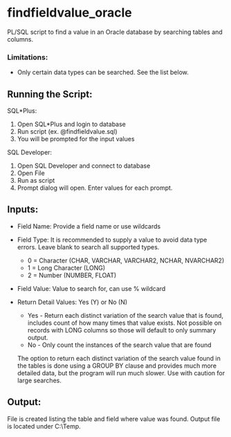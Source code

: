 # findfieldvalue_oracle
PL/SQL script to find a value in an Oracle database by searching tables and columns.


### Limitations:
- Only certain data types can be searched.  See the list below.
 

## Running the Script:

SQL*Plus:
1. Open SQL*Plus and login to database
2. Run script  (ex. @findfieldvalue.sql)
3. You will be prompted for the input values

SQL Developer:
1. Open SQL Developer and connect to database
2. Open File
3. Run as script
4. Prompt dialog will open.  Enter values for each prompt.  


## Inputs:
 - Field Name: Provide a field name or use wildcards

 - Field Type:
     It is recommended to supply a value to avoid data type errors.
     Leave blank to search all supported types.
     - 0 = Character (CHAR, VARCHAR, VARCHAR2, NCHAR, NVARCHAR2)
     - 1 = Long Character  (LONG)
     - 2 = Number  (NUMBER, FLOAT)
  
 - Field Value: Value to search for, can use % wildcard 

 - Return Detail Values: Yes (Y) or No (N)
    - Yes - Return each distinct variation of the search value that is
            found, includes count of how many times that value exists.
            Not possible on records with LONG columns so those will
            default to only summary output.
    - No - Only count the instances of the search value that are found

   The option to return each distinct variation of the search value found in the tables is done using a GROUP BY clause and provides much more detailed data, but the program will run much slower. Use with caution for large searches.
  
## Output:
  File is created listing the table and field where value was found.
  Output file is located under C:\Temp\.
